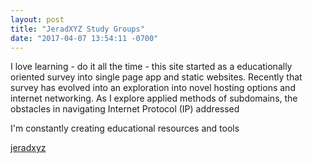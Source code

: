 ```yaml
---
layout: post
title: "JeradXYZ Study Groups"
date: "2017-04-07 13:54:11 -0700"
---
```


I love learning - do it all the time - this site started as a educationally oriented survey into single page app and static websites. Recently that survey has evolved into an exploration into novel hosting options and internet networking. As I explore applied methods of subdomains, the obstacles in navigating Internet Protocol (IP) addressed

I'm constantly creating educational resources and tools

<a class="muut" href="https://muut.com/i/jeradxyz">jeradxyz</a>
<script src="//cdn.muut.com/1/moot.min.js"></script>
